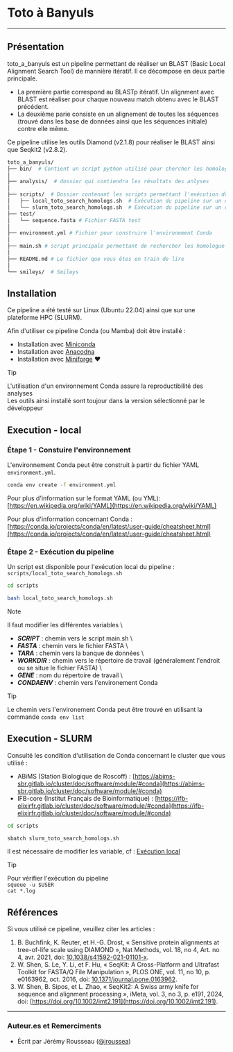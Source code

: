 # Toto à Banyuls
___

## Présentation

toto_a_banyuls est un pipeline permettant de réaliser un BLAST (Basic Local Alignment Search Tool) de mannière itératif. Il ce décompose en deux partie principale. 
- La première partie correspond au BLASTp itératif. Un alignment avec BLAST est réaliser pour chaque nouveau match obtenu avec le BLAST précédent.
- La deuxième parie consiste en un alignement de toutes les séquences (trouvé dans les base de données ainsi que les séquences initiale) contre elle même.

Ce pipeline utilise les outils Diamond (v2.1.8) pour réaliser le BLAST ainsi que Seqkit2 (v2.8.2).

```bash
toto_a_banyuls/
├── bin/  # Contient un script python utilisé pour chercher les homologues
│
├── analysis/  # dossier qui contiendra les résultats des anlyses
│
├── scripts/  # Dossier contenant les scripts permettant l'exécution du pipeline
│   ├── local_toto_search_homologs.sh  # Exécution du pipeline sur un ordinateur
│   └── slurm_toto_search_homologs.sh  # Exécution du pipeline sur un cluster de calcul SLURM
├── test/
│   └── sequence.fasta # Fichier FASTA test
│
├── environment.yml # Fichier pour construire l'environement Conda
│
├── main.sh # script principale permettant de rechercher les homologue
│
├── README.md # Le fichier que vous êtes en train de lire
│
└── smileys/  # Smileys
```

## Installation

Ce pipeline a été testé sur Linux (Ubuntu 22.04) ainsi que sur une plateforme HPC (SLURM).

Afin d'utiliser ce pipeline Conda (ou Mamba) doit être installé : 
- Installation avec [Miniconda](https://docs.anaconda.com/miniconda/miniconda-install/)
- Installation avec [Anacodna](https://docs.anaconda.com/anaconda/install/)
- Installation avec [Miniforge](https://github.com/conda-forge/miniforge?tab=readme-ov-file) :heart:

> [!TIP]
> L'utilisation d'un environnement Conda assure la reproductibilité des analyses \
> Les outils ainsi installé sont toujour dans la version sélectionné par le développeur

## Execution - local

### Étape 1 - Constuire l'environnement

L'environnement Conda peut être construit à partir du fichier YAML `environment.yml`.

```bash
conda env create -f environment.yml
```

Pour plus d'information sur le format YAML (ou YML): [https://en.wikipedia.org/wiki/YAML](https://en.wikipedia.org/wiki/YAML)

Pour plus d'information concernant Conda : [https://conda.io/projects/conda/en/latest/user-guide/cheatsheet.html](https://conda.io/projects/conda/en/latest/user-guide/cheatsheet.html)

### Étape 2 - Exécution du pipeline

Un script est disponible pour l'exécution local du pipeline : `scripts/local_toto_search_homologs.sh`

```bash
cd scripts

bash local_toto_search_homologs.sh
```

> [!NOTE]
> Il faut modifier les différentes variables \
> - **_SCRIPT_** : chemin vers le script main.sh \
> - **_FASTA_** : chemin vers le fichier FASTA \
> - **_TARA_** : chemin vers la banque de données \
> - **_WORKDIR_** : chemin vers le répertoire de travail (généralement l'endroit ou se situe le fichier FASTA) \
> - **_GENE_** : nom du répertoire de travail \
> - **_CONDAENV_** : chemin vers l'environement Conda

> [!TIP]
> Le chemin vers l'environement Conda peut être trouvé en utilisant la commande `conda env list`

## Execution - SLURM

Consulté les condition d'utilisation de Conda concernant le cluster que vous utilisé :
- ABiMS (Station Biologique de Roscoff) : [https://abims-sbr.gitlab.io/cluster/doc/software/module/#conda](https://abims-sbr.gitlab.io/cluster/doc/software/module/#conda)
- IFB-core (Institut Français de Bioinformatique) : [https://ifb-elixirfr.gitlab.io/cluster/doc/software/module/#conda](https://ifb-elixirfr.gitlab.io/cluster/doc/software/module/#conda)

```bash
cd scripts

sbatch slurm_toto_search_homologs.sh
```

Il est nécessaire de modifier les variable, cf : [Exécution local](#execution---local)

> [!TIP]
> Pour vérifier l'exécution du pipeline \
> `squeue -u $USER` \
> `cat *.log`

## Références

Si vous utilisé ce pipeline, veuillez citer les articles : 
1. B. Buchfink, K. Reuter, et H.-G. Drost, « Sensitive protein alignments at tree-of-life scale using DIAMOND », Nat Methods, vol. 18, no 4, Art. no 4, avr. 2021, doi: [10.1038/s41592-021-01101-x](https://doi.org/10.1038/s41592-021-01101-x).
2. W. Shen, S. Le, Y. Li, et F. Hu, « SeqKit: A Cross-Platform and Ultrafast Toolkit for FASTA/Q File Manipulation », PLOS ONE, vol. 11, no 10, p. e0163962, oct. 2016, doi: [10.1371/journal.pone.0163962](https://doi.org/10.1371/journal.pone.0163962).
3. W. Shen, B. Sipos, et L. Zhao, « SeqKit2: A Swiss army knife for sequence and alignment processing », iMeta, vol. 3, no 3, p. e191, 2024, doi: [https://doi.org/10.1002/imt2.191](https://doi.org/10.1002/imt2.191). 

___

### **Auteur.es et Remerciments**

- Écrit par Jérémy Rousseau ([@jroussea](https://github.com/jroussea))